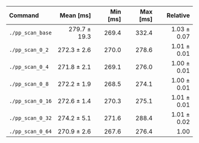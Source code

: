 | Command | Mean [ms] | Min [ms] | Max [ms] | Relative |
|:---|---:|---:|---:|---:|
| `./pp_scan_base` | 279.7 ± 19.3 | 269.4 | 332.4 | 1.03 ± 0.07 |
| `./pp_scan_0_2` | 272.3 ± 2.6 | 270.0 | 278.6 | 1.01 ± 0.01 |
| `./pp_scan_0_4` | 271.8 ± 2.1 | 269.1 | 276.0 | 1.00 ± 0.01 |
| `./pp_scan_0_8` | 272.2 ± 1.9 | 268.5 | 274.1 | 1.00 ± 0.01 |
| `./pp_scan_0_16` | 272.6 ± 1.4 | 270.3 | 275.1 | 1.01 ± 0.01 |
| `./pp_scan_0_32` | 274.2 ± 5.1 | 271.6 | 288.4 | 1.01 ± 0.02 |
| `./pp_scan_0_64` | 270.9 ± 2.6 | 267.6 | 276.4 | 1.00 |

